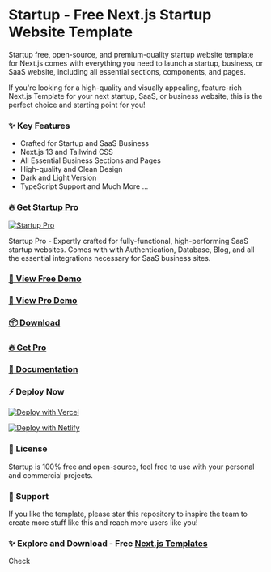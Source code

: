 # Startup - Free Next.js Startup Website Template

Startup free, open-source, and premium-quality startup website template for Next.js comes with everything you need to launch a startup, business, or SaaS website, including all essential sections, components, and pages.

If you're looking for a high-quality and visually appealing, feature-rich Next.js Template for your next startup, SaaS, or business website, this is the perfect choice and starting point for you!

### ✨ Key Features
- Crafted for Startup and SaaS Business
- Next.js 13 and Tailwind CSS
- All Essential Business Sections and Pages
- High-quality and Clean Design
- Dark and Light Version
- TypeScript Support
and Much More ...

### [🔥 Get Startup Pro](https://nextjstemplates.com/templates/saas-starter-startup)

[![Startup Pro](https://cdn.nextjstemplates.com/Startup-Pro---Next.js-Starter-Template-for-SaaS-Startups-282e26f7-f543-4ae4-a777-ac306c08cce8.png)](https://nextjstemplates.com/templates/saas-starter-startup)

Startup Pro - Expertly crafted for fully-functional, high-performing SaaS startup websites. Comes with with Authentication, Database, Blog, and all the essential integrations necessary for SaaS business sites.


### [🚀 View Free Demo](https://startup.nextjstemplates.com/)

### [🚀 View Pro Demo](https://startup-pro.nextjstemplates.com/)

### [📦 Download](https://nextjstemplates.com/templates/startup)

### [🔥 Get Pro](https://nextjstemplates.com/templates/saas-starter-startup)

### [🔌 Documentation](https://nextjstemplates.com/docs)

### ⚡ Deploy Now

[![Deploy with Vercel](https://vercel.com/button)](https://vercel.com/new/clone?repository-url=https%3A%2F%2Fgithub.com%2FNextJSTemplates%2Fstartup-nextjs)

[![Deploy with Netlify](https://www.netlify.com/img/deploy/button.svg)](https://app.netlify.com/start/deploy?repository=https://github.com/NextJSTemplates/startup-nextjs)


### 📄 License
Startup is 100% free and open-source, feel free to use with your personal and commercial projects.

### 💜 Support
If you like the template, please star this repository to inspire the team to create more stuff like this and reach more users like you!

### ✨ Explore and Download - Free [Next.js Templates](https://nextjstemplates.com)


Check 
